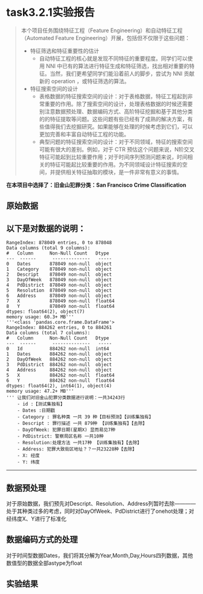 # task3.2.1实验报告

> 本个项目任务围绕特征工程（Feature Engineering）和自动特征工程（Automated Feature Engineering）开展，包括但不仅限于这些问题：
> - 特征筛选和特征重要性的估计
>   - 自动特征工程的核心就是发现不同特征的重要程度。同学们可以使用 NNI 中已有的算法进行特征生成和特征筛选，找出相对重要的特征。当然，我们更希望同学们能沿着前人的脚步，尝试为 NNI 贡献新的 operation ，或特征筛选的算法。
> - 特征搜索空间的设计
>   - 表格数据的特征搜索空间的设计：对于表格数据，特征工程起到非常重要的作用。除了搜索空间的设计，处理表格数据的时候还需要
> 别注意数据预处理、数据编码方式、高阶特征挖掘和基于其他分类的的特征提取等问题。这些问题有些已经有了成熟的解决方案，有些值得我们去挖掘研究。如果能够在处理的时候考虑到它们，可以更加完善和丰富自动特征工程的功能。
>   - 典型问题的特征搜索空间的设计：对于不同领域，特征的搜索空间可能有很大的差别。例如，对于 CTR 预估这个问题来说，N阶交叉特征可能起到比较重要作用；对于时间序列预测问题来说，时间相关的特征可能起比较重要的作用。为不同领域设计特征搜索的空间，并提供相关特征抽取的模块，是一件非常有意义的事情。

**在本项目中选择了：旧金山犯罪分类：San Francisco Crime Classification**

## 原始数据

以下是对数据的说明：
--- 
    RangeIndex: 878049 entries, 0 to 878048
    Data columns (total 9 columns):
    #   Column      Non-Null Count   Dtype
    ---  ------      --------------   -----
    0   Dates       878049 non-null  object
    1   Category    878049 non-null  object
    2   Descript    878049 non-null  object
    3   DayOfWeek   878049 non-null  object
    4   PdDistrict  878049 non-null  object
    5   Resolution  878049 non-null  object
    6   Address     878049 non-null  object
    7   X           878049 non-null  float64
    8   Y           878049 non-null  float64
    dtypes: float64(2), object(7)
    memory usage: 60.3+ MB'''
    '''<class 'pandas.core.frame.DataFrame'>
    RangeIndex: 884262 entries, 0 to 884261
    Data columns (total 7 columns):
    #   Column      Non-Null Count   Dtype
    ---  ------      --------------   -----
    0   Id          884262 non-null  int64
    1   Dates       884262 non-null  object
    2   DayOfWeek   884262 non-null  object
    3   PdDistrict  884262 non-null  object
    4   Address     884262 non-null  object
    5   X           884262 non-null  float64
    6   Y           884262 non-null  float64
    dtypes: float64(2), int64(1), object(4)
    memory usage: 47.2+ MB'''
    ''' 让我们对旧金山犯罪分类数据进行说明：一共34243行
        - id :【测试集独有】
        - Dates :日期戳
        - Category : 罪名种类 一共 39 种【目标预测】【训练集独有】
        - Descript : 罪行描述 一共 879种 【训练集独有】【去除】
        - DayOfWeek: 犯罪日期(星期X) 显而易见7种
        - PdDistrict: 警察局区名称 一共10种
        - Resolution:处理方法 一共17种 【训练集独有】【去除】
        - Address: 犯罪大致街区地址？？一共23228种【去除】
        - X: 经度
        - Y: 纬度
---   
## 数据预处理

对于原始数据，我们预先对Descript、Resolution、Address列暂时去除————处于其种类过多的考虑，同时对DayOfWeek、PdDistrict进行了onehot处理；对经纬度X、Y进行了标准化

## 数据编码方式的处理

对于时间型数据Dates，我们将其分解为Year,Month,Day,Hours四列数据，其他数值型的数据全部astype为float

## 实验结果


